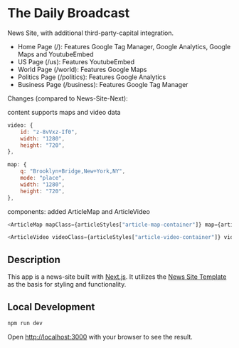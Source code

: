 # The Daily Broadcast

News Site, with additional third-party-capital integration.

- Home Page (/): Features Google Tag Manager, Google Analytics, Google Maps and YoutubeEmbed
- US Page (/us): Features YoutubeEmbed
- World Page (/world): Features Google Maps
- Politics Page (/politics): Features Google Analytics
- Business Page (/business): Features Google Tag Manager

Changes (compared to News-Site-Next):

content supports maps and video data

```JavaScript
video: {
    id: "z-8vVxz-If0",
    width: "1280",
    height: "720",
},
```

```JavaScript
map: {
    q: "Brooklyn+Bridge,New+York,NY",
    mode: "place",
    width: "1280",
    height: "720",
},
```

components: added ArticleMap and ArticleVideo

```JavaScript
<ArticleMap mapClass={articleStyles["article-map-container"]} map={article.map} meta={article.meta} />
```

```JavaScript
<ArticleVideo videoClass={articleStyles["article-video-container"]} video={article.video} meta={article.meta} />
```


## Description

This app is a news-site built with [Next.js](https://nextjs.org/). It utilizes the [News Site Template](https://github.com/flashdesignory/news-site-template) as the basis for styling and functionality.

## Local Development

```bash
npm run dev
```

Open [http://localhost:3000](http://localhost:3000) with your browser to see the result.
